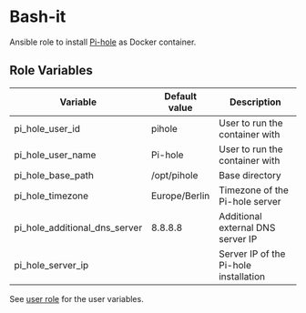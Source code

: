 # Bash-it

Ansible role to install [Pi-hole](https://pi-hole.net/) as Docker container.

## Role Variables

| Variable                      | Default value | Description                           |
| ----------------------------- | ------------- | ------------------------------------- |
| pi_hole_user_id               | pihole        | User to run the container with        |
| pi_hole_user_name             | Pi-hole       | User to run the container with        |
| pi_hole_base_path             | /opt/pihole   | Base directory                        |
| pi_hole_timezone              | Europe/Berlin | Timezone of the Pi-hole server        |
| pi_hole_additional_dns_server | 8.8.8.8       | Additional external DNS server IP     |
| pi_hole_server_ip             |               | Server IP of the Pi-hole installation |

See [user role](../user/README.md) for the user variables.
